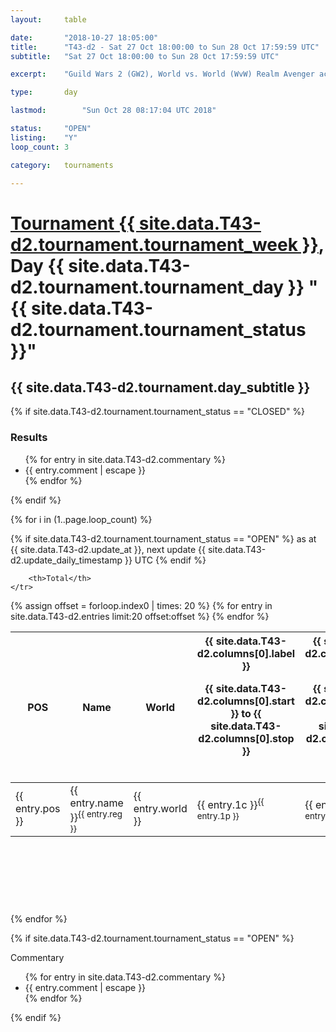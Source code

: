 ```yaml
---
layout: 	table

date: 		"2018-10-27 18:05:00"
title: 		"T43-d2 - Sat 27 Oct 18:00:00 to Sun 28 Oct 17:59:59 UTC"
subtitle: 	"Sat 27 Oct 18:00:00 to Sun 28 Oct 17:59:59 UTC"

excerpt:    "Guild Wars 2 (GW2), World vs. World (WvW) Realm Avenger achivement Tournament. \"Every Kill Counts\""

type:       day

lastmod: 		"Sun Oct 28 08:17:04 UTC 2018"

status:     "OPEN"
listing:    "Y"
loop_count: 3

category: 	tournaments

---
```

<div class="table_header">
    <h1><a href="{{ site.data.T43-d2.tournament.week_url }}">Tournament {{ site.data.T43-d2.tournament.tournament_week }}</a>, Day {{ site.data.T43-d2.tournament.tournament_day }} "{{ site.data.T43-d2.tournament.tournament_status }}"</h1>
    <h2>{{ site.data.T43-d2.tournament.day_subtitle }}</h2> 
</div>

{% if site.data.T43-d2.tournament.tournament_status == "CLOSED" %} 
<div class="commentary">
  <h3>Results</h3>
  <ul>
    {% for entry in site.data.T43-d2.commentary %}
    <li class="commentary_list">{{ entry.comment | escape }}</li>
    {% endfor %}
  </ul>
</div>
{% endif %}


{% for i in (1..page.loop_count) %}

{% if site.data.T43-d2.tournament.tournament_status == "OPEN" %} 
<span class="table_nextupdate">as at {{ site.data.T43-d2.update_at }}, next update {{ site.data.T43-d2.update_daily_timestamp }} UTC</span> 
{% endif %}

<table class="day_table">
  <colgroup>
    <col style="width:18px">
    <col style="width:55px">
    <col style="width:55px">
    <col style="width:12px">
    <col style="width:12px">
    <col style="width:12px">
    <col style="width:12px">
    <col style="width:12px">
    <col style="width:12px">
    <col style="width:12px">
    <col style="width:12px">
    <col style="width:12px">
    <col style="width:12px">
    <col style="width:12px">
    <col style="width:12px">
    <col style="width:12px">
    <col style="width:12px">
    <col style="width:12px">
    <col style="width:12px">
    <col style="width:12px">
    <col style="width:12px">
    <col style="width:12px">
    <col style="width:12px">
    <col style="width:12px">
    <col style="width:12px">
    <col style="width:12px">
    <col style="width:12px">
    <col style="width:18px">
  </colgroup>  
  <thead>
    <tr>
        <th>POS</th>
        <th class="AlignLeft">Name</th>
        <th class="AlignLeft">World</th>

<th><div class="label">{{ site.data.T43-d2.columns[0].label }}<p class="onhover">{{ site.data.T43-d2.columns[0].start }} to {{ site.data.T43-d2.columns[0].stop }}</p></div>​</th>
<th><div class="label">{{ site.data.T43-d2.columns[1].label }}<p class="onhover">{{ site.data.T43-d2.columns[1].start }} to {{ site.data.T43-d2.columns[1].stop }}</p></div>​</th>
<th><div class="label">{{ site.data.T43-d2.columns[2].label }}<p class="onhover">{{ site.data.T43-d2.columns[2].start }} to {{ site.data.T43-d2.columns[2].stop }}</p></div>​</th>
<th><div class="label">{{ site.data.T43-d2.columns[3].label }}<p class="onhover">{{ site.data.T43-d2.columns[3].start }} to {{ site.data.T43-d2.columns[3].stop }}</p></div>​</th>
<th><div class="label">{{ site.data.T43-d2.columns[4].label }}<p class="onhover">{{ site.data.T43-d2.columns[4].start }} to {{ site.data.T43-d2.columns[4].stop }}</p></div>​</th>
<th><div class="label">{{ site.data.T43-d2.columns[5].label }}<p class="onhover">{{ site.data.T43-d2.columns[5].start }} to {{ site.data.T43-d2.columns[5].stop }}</p></div>​</th>
<th><div class="label">{{ site.data.T43-d2.columns[6].label }}<p class="onhover">{{ site.data.T43-d2.columns[6].start }} to {{ site.data.T43-d2.columns[6].stop }}</p></div>​</th>
<th><div class="label">{{ site.data.T43-d2.columns[7].label }}<p class="onhover">{{ site.data.T43-d2.columns[7].start }} to {{ site.data.T43-d2.columns[7].stop }}</p></div>​</th>
<th><div class="label">{{ site.data.T43-d2.columns[8].label }}<p class="onhover">{{ site.data.T43-d2.columns[8].start }} to {{ site.data.T43-d2.columns[8].stop }}</p></div>​</th>
<th><div class="label">{{ site.data.T43-d2.columns[9].label }}<p class="onhover">{{ site.data.T43-d2.columns[9].start }} to {{ site.data.T43-d2.columns[9].stop }}</p></div>​</th>
<th><div class="label">{{ site.data.T43-d2.columns[10].label }}<p class="onhover">{{ site.data.T43-d2.columns[10].start }} to {{ site.data.T43-d2.columns[10].stop }}</p></div>​</th>

<th><div class="label">{{ site.data.T43-d2.columns[11].label }}<p class="onhover">{{ site.data.T43-d2.columns[11].start }} to {{ site.data.T43-d2.columns[11].stop }}</p></div>​</th>
<th><div class="label">{{ site.data.T43-d2.columns[12].label }}<p class="onhover">{{ site.data.T43-d2.columns[12].start }} to {{ site.data.T43-d2.columns[12].stop }}</p></div>​</th>
<th><div class="label">{{ site.data.T43-d2.columns[13].label }}<p class="onhover">{{ site.data.T43-d2.columns[13].start }} to {{ site.data.T43-d2.columns[13].stop }}</p></div>​</th>
<th><div class="label">{{ site.data.T43-d2.columns[14].label }}<p class="onhover">{{ site.data.T43-d2.columns[14].start }} to {{ site.data.T43-d2.columns[14].stop }}</p></div>​</th>
<th><div class="label">{{ site.data.T43-d2.columns[15].label }}<p class="onhover">{{ site.data.T43-d2.columns[15].start }} to {{ site.data.T43-d2.columns[15].stop }}</p></div>​</th>
<th><div class="label">{{ site.data.T43-d2.columns[16].label }}<p class="onhover">{{ site.data.T43-d2.columns[16].start }} to {{ site.data.T43-d2.columns[16].stop }}</p></div>​</th>
<th><div class="label">{{ site.data.T43-d2.columns[17].label }}<p class="onhover">{{ site.data.T43-d2.columns[17].start }} to {{ site.data.T43-d2.columns[17].stop }}</p></div>​</th>
<th><div class="label">{{ site.data.T43-d2.columns[18].label }}<p class="onhover">{{ site.data.T43-d2.columns[18].start }} to {{ site.data.T43-d2.columns[18].stop }}</p></div>​</th>
<th><div class="label">{{ site.data.T43-d2.columns[19].label }}<p class="onhover">{{ site.data.T43-d2.columns[19].start }} to {{ site.data.T43-d2.columns[19].stop }}</p></div>​</th>
<th><div class="label">{{ site.data.T43-d2.columns[20].label }}<p class="onhover">{{ site.data.T43-d2.columns[20].start }} to {{ site.data.T43-d2.columns[20].stop }}</p></div>​</th>

<th><div class="label">{{ site.data.T43-d2.columns[21].label }}<p class="onhover">{{ site.data.T43-d2.columns[21].start }} to {{ site.data.T43-d2.columns[21].stop }}</p></div>​</th>
<th><div class="label">{{ site.data.T43-d2.columns[22].label }}<p class="onhover">{{ site.data.T43-d2.columns[22].start }} to {{ site.data.T43-d2.columns[22].stop }}</p></div>​</th>
<th><div class="label">{{ site.data.T43-d2.columns[23].label }}<p class="onhover">{{ site.data.T43-d2.columns[23].start }} to {{ site.data.T43-d2.columns[23].stop }}</p></div>​</th>

        <th>Total</th>
    </tr>
  </thead>
  {% assign offset = forloop.index0 | times: 20 %}
<tbody>
{% for entry in site.data.T43-d2.entries limit:20 offset:offset %}
  <tr>
    <td class="pl{{ entry.pos }}">{{ entry.pos }}</td>
    <td class="AlignLeft">{{ entry.name }}<sup>{{ entry.reg }}</sup></td>
    <td class="AlignLeft">{{ entry.world }}</td>
    <td class="pl{{ entry.1p }}">{{ entry.1c }}<sup>{{ entry.1p }}</sup></td>
    <td class="pl{{ entry.2p }}">{{ entry.2c }}<sup>{{ entry.2p }}</sup></td>
    <td class="pl{{ entry.3p }}">{{ entry.3c }}<sup>{{ entry.3p }}</sup></td>
    <td class="pl{{ entry.4p }}">{{ entry.4c }}<sup>{{ entry.4p }}</sup></td>
    <td class="pl{{ entry.5p }}">{{ entry.5c }}<sup>{{ entry.5p }}</sup></td>
    <td class="pl{{ entry.6p }}">{{ entry.6c }}<sup>{{ entry.6p }}</sup></td>
    <td class="pl{{ entry.7p }}">{{ entry.7c }}<sup>{{ entry.7p }}</sup></td>
    <td class="pl{{ entry.8p }}">{{ entry.8c }}<sup>{{ entry.8p }}</sup></td>
    <td class="pl{{ entry.9p }}">{{ entry.9c }}<sup>{{ entry.9p }}</sup></td>
    <td class="pl{{ entry.10p }}">{{ entry.10c }}<sup>{{ entry.10p }}</sup></td>
    <td class="pl{{ entry.11p }}">{{ entry.11c }}<sup>{{ entry.11p }}</sup></td>
    <td class="pl{{ entry.12p }}">{{ entry.12c }}<sup>{{ entry.12p }}</sup></td>
    <td class="pl{{ entry.13p }}">{{ entry.13c }}<sup>{{ entry.13p }}</sup></td>
    <td class="pl{{ entry.14p }}">{{ entry.14c }}<sup>{{ entry.14p }}</sup></td>
    <td class="pl{{ entry.15p }}">{{ entry.15c }}<sup>{{ entry.15p }}</sup></td>
    <td class="pl{{ entry.16p }}">{{ entry.16c }}<sup>{{ entry.16p }}</sup></td>
    <td class="pl{{ entry.17p }}">{{ entry.17c }}<sup>{{ entry.17p }}</sup></td>
    <td class="pl{{ entry.18p }}">{{ entry.18c }}<sup>{{ entry.18p }}</sup></td>
    <td class="pl{{ entry.19p }}">{{ entry.19c }}<sup>{{ entry.19p }}</sup></td>
    <td class="pl{{ entry.20p }}">{{ entry.20c }}<sup>{{ entry.20p }}</sup></td>
    <td class="pl{{ entry.21p }}">{{ entry.21c }}<sup>{{ entry.21p }}</sup></td>
    <td class="pl{{ entry.22p }}">{{ entry.22c }}<sup>{{ entry.22p }}</sup></td>
    <td class="pl{{ entry.23p }}">{{ entry.23c }}<sup>{{ entry.23p }}</sup></td>
    <td class="pl{{ entry.24p }}">{{ entry.24c }}<sup>{{ entry.24p }}</sup></td>
    <td>{{ entry.total }}</td>
  </tr>
{% endfor %}  
</tbody>
</table>
<div class="leaderboard">
  <script async src="//pagead2.googlesyndication.com/pagead/js/adsbygoogle.js"></script>
  <!-- 728x90 -->
  <ins class="adsbygoogle"
       style="display:inline-block;width:728px;height:90px"
       data-ad-client="ca-pub-3274917281288240"
       data-ad-slot="3870538733"></ins>
  <script>
  (adsbygoogle = window.adsbygoogle || []).push({});
  </script>    
</div>
<br />
{% endfor %}

{% if site.data.T43-d2.tournament.tournament_status == "OPEN" %} 
<div class="commentary">
  <span class="commentary_title">Commentary</span>
  <ul>
    {% for entry in site.data.T43-d2.commentary %}
    <li class="commentary_list">{{ entry.comment | escape }}</li>
    {% endfor %}
  </ul>
</div>
{% endif %}


